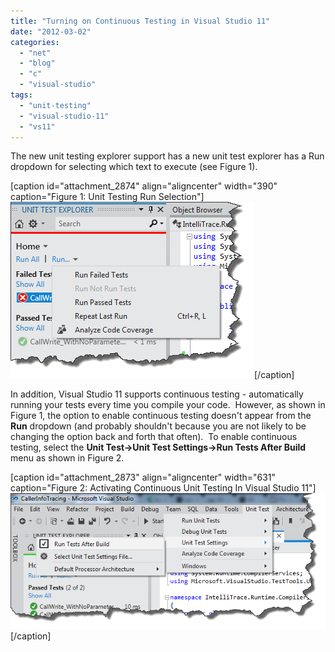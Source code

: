 ```yaml
---
title: "Turning on Continuous Testing in Visual Studio 11"
date: "2012-03-02"
categories: 
  - "net"
  - "blog"
  - "c"
  - "visual-studio"
tags: 
  - "unit-testing"
  - "visual-studio-11"
  - "vs11"
---
```


The new unit testing explorer support has a new unit test explorer has a Run dropdown for selecting which text to execute (see Figure 1).

\[caption id="attachment\_2874" align="aligncenter" width="390" caption="Figure 1: Unit Testing Run Selection"\][![Unit Testing Run Selection](images/UnitTestingRunSelectoin.png "Unit Testing Run Selection")](/wp-content/uploads/2012/03/UnitTestingRunSelectoin.png)\[/caption\]

In addition, Visual Studio 11 supports continuous testing - automatically running your tests every time you compile your code.  However, as shown in Figure 1, the option to enable continuous testing doesn't appear from the **Run** dropdown (and probably shouldn't because you are not likely to be changing the option back and forth that often).  To enable continuous testing, select the **Unit Test->Unit Test Settings->Run Tests After Build** menu as shown in Figure 2.

\[caption id="attachment\_2873" align="aligncenter" width="631" caption="Figure 2: Activating Continuous Unit Testing In Visual Studio 11"\][![Activating Continuous Unit Testing In Visual Studio 11](images/ContinuousUnitTestingInVisualStudio11.png "Activating Continuous Unit Testing In Visual Studio 11")](/wp-content/uploads/2012/03/ContinuousUnitTestingInVisualStudio11.png)\[/caption\]
